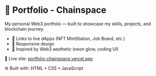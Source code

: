 # 💼 Portfolio - Chainspace

My personal Web3 portfolio — built to showcase my skills, projects, and blockchain journey.

- 🔗 Links to live dApps (NFT MintStation, Job Board, etc.)
- 📱 Responsive design
- 🎨 Inspired by Web3 aesthetic (neon glow, coding UI)

🔗 Live site: [portfolio-chainspace.vercel.app](https://portfolio-chainspace.vercel.app)

⚙️ Built with: HTML • CSS • JavaScript
